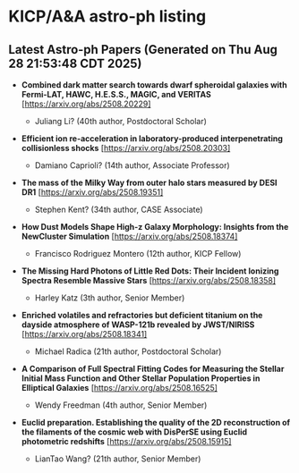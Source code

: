 # KICP/A&A astro-ph listing

## Latest Astro-ph Papers (Generated on Thu Aug 28 21:53:48 CDT 2025)

- **Combined dark matter search towards dwarf spheroidal galaxies with Fermi-LAT, HAWC, H.E.S.S., MAGIC, and VERITAS**
[https://arxiv.org/abs/2508.20229]
  + Juliang Li? (40th author, Postdoctoral Scholar)

- **Efficient ion re-acceleration in laboratory-produced interpenetrating collisionless shocks**
[https://arxiv.org/abs/2508.20303]
  + Damiano Caprioli? (14th author, Associate Professor)

- **The mass of the Milky Way from outer halo stars measured by DESI DR1**
[https://arxiv.org/abs/2508.19351]
  + Stephen Kent? (34th author, CASE Associate)

- **How Dust Models Shape High-z Galaxy Morphology: Insights from the NewCluster Simulation**
[https://arxiv.org/abs/2508.18374]
  + Francisco Rodriguez Montero (12th author, KICP Fellow)

- **The Missing Hard Photons of Little Red Dots: Their Incident Ionizing Spectra Resemble Massive Stars**
[https://arxiv.org/abs/2508.18358]
  + Harley Katz (3th author, Senior Member)

- **Enriched volatiles and refractories but deficient titanium on the dayside atmosphere of WASP-121b revealed by JWST/NIRISS**
[https://arxiv.org/abs/2508.18341]
  + Michael Radica (21th author, Postdoctoral Scholar)

- **A Comparison of Full Spectral Fitting Codes for Measuring the Stellar Initial Mass Function and Other Stellar Population Properties in Elliptical Galaxies**
[https://arxiv.org/abs/2508.16525]
  + Wendy Freedman (4th author, Senior Member)

- **Euclid preparation. Establishing the quality of the 2D reconstruction of the filaments of the cosmic web with DisPerSE using Euclid photometric redshifts**
[https://arxiv.org/abs/2508.15915]
  + LianTao Wang? (21th author, Senior Member)

